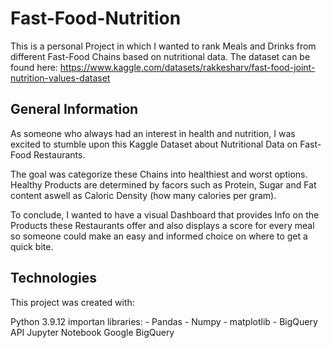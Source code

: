 # Fast-Food-Nutrition
This is a personal Project in which I wanted to rank Meals and Drinks from different Fast-Food Chains based on nutritional data. The dataset can be found here:
https://www.kaggle.com/datasets/rakkesharv/fast-food-joint-nutrition-values-dataset

## General Information
As someone who always had an interest in health and nutrition, I was excited to stumble upon this Kaggle Dataset about Nutritional Data on Fast-Food Restaurants. 

The goal was categorize these Chains into healthiest and worst options. Healthy Products are determined by facors such as Protein, Sugar and Fat content aswell as Caloric Density (how many calories per gram). 

To conclude, I wanted to have a visual Dashboard that provides Info on the Products these Restaurants offer and also displays a score for every meal so someone could make an easy and informed choice on where to get a quick bite.

## Technologies
This project was created with:

Python 3.9.12
  importan libraries:
    - Pandas
    - Numpy 
    - matplotlib
    - BigQuery API
Jupyter Notebook
Google BigQuery

